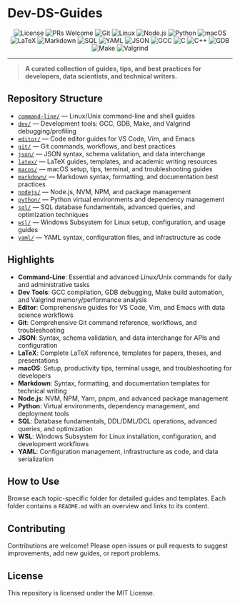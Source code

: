 # Dev-DS-Guides

<p align="center">
  <img src="https://img.shields.io/github/license/darinz/Dev-DS-Guides?style=flat-square" alt="License" />
  <img src="https://img.shields.io/badge/PRs-welcome-brightgreen?style=flat-square" alt="PRs Welcome" />
  <img src="https://img.shields.io/badge/Git-F05032?style=flat-square&logo=git&logoColor=white" alt="Git" />
  <img src="https://img.shields.io/badge/Linux-000000?style=flat-square&logo=linux&logoColor=white" alt="Linux" />
  <img src="https://img.shields.io/badge/Node.js-339933?style=flat-square&logo=node.js&logoColor=white" alt="Node.js" />
  <img src="https://img.shields.io/badge/Python-3776AB?style=flat-square&logo=python&logoColor=white" alt="Python" />
  <img src="https://img.shields.io/badge/macOS-000000?style=flat-square&logo=apple&logoColor=white" alt="macOS" />
  <img src="https://img.shields.io/badge/LaTeX-008080?style=flat-square&logo=latex&logoColor=white" alt="LaTeX" />
  <img src="https://img.shields.io/badge/Markdown-000000?style=flat-square&logo=markdown&logoColor=white" alt="Markdown" />
  <img src="https://img.shields.io/badge/SQL-336791?style=flat-square&logo=mysql&logoColor=white" alt="SQL" />
  <img src="https://img.shields.io/badge/YAML-CB171E?style=flat-square&logo=yaml&logoColor=white" alt="YAML" />
  <img src="https://img.shields.io/badge/JSON-000000?style=flat-square&logo=json&logoColor=white" alt="JSON" />
  <img src="https://img.shields.io/badge/GCC-F7931E?style=flat-square&logo=gcc&logoColor=white" alt="GCC" />
  <img src="https://img.shields.io/badge/C-A8B9CC?style=flat-square&logo=c&logoColor=white" alt="C" />
  <img src="https://img.shields.io/badge/C++-00599C?style=flat-square&logo=c%2B%2B&logoColor=white" alt="C++" />
  <img src="https://img.shields.io/badge/GDB-000000?style=flat-square&logo=gdb&logoColor=white" alt="GDB" />
  <img src="https://img.shields.io/badge/Make-FF6B35?style=flat-square&logo=gnu&logoColor=white" alt="Make" />
  <img src="https://img.shields.io/badge/Valgrind-FF6B35?style=flat-square&logo=valgrind&logoColor=white" alt="Valgrind" />
</p>

---

> **A curated collection of guides, tips, and best practices for developers, data scientists, and technical writers.**

## Repository Structure

- [`command-line/`](command-line/) — Linux/Unix command-line and shell guides
- [`dev/`](dev/) — Development tools: GCC, GDB, Make, and Valgrind debugging/profiling
- [`editor/`](editor/) — Code editor guides for VS Code, Vim, and Emacs
- [`git/`](git/) — Git commands, workflows, and best practices
- [`json/`](json/) — JSON syntax, schema validation, and data interchange
- [`latex/`](latex/) — LaTeX guides, templates, and academic writing resources
- [`macos/`](macos/) — macOS setup, tips, terminal, and troubleshooting guides
- [`markdown/`](markdown/) — Markdown syntax, formatting, and documentation best practices
- [`nodejs/`](nodejs/) — Node.js, NVM, NPM, and package management
- [`python/`](python/) — Python virtual environments and dependency management
- [`sql/`](sql/) — SQL database fundamentals, advanced queries, and optimization techniques
- [`wsl/`](wsl/) — Windows Subsystem for Linux setup, configuration, and usage guides
- [`yaml/`](yaml/) — YAML syntax, configuration files, and infrastructure as code

## Highlights

- **Command-Line**: Essential and advanced Linux/Unix commands for daily and administrative tasks
- **Dev Tools**: GCC compilation, GDB debugging, Make build automation, and Valgrind memory/performance analysis
- **Editor**: Comprehensive guides for VS Code, Vim, and Emacs with data science workflows
- **Git**: Comprehensive Git command reference, workflows, and troubleshooting
- **JSON**: Syntax, schema validation, and data interchange for APIs and configuration
- **LaTeX**: Complete LaTeX reference, templates for papers, theses, and presentations
- **macOS**: Setup, productivity tips, terminal usage, and troubleshooting for developers
- **Markdown**: Syntax, formatting, and documentation templates for technical writing
- **Node.js**: NVM, NPM, Yarn, pnpm, and advanced package management
- **Python**: Virtual environments, dependency management, and deployment tools
- **SQL**: Database fundamentals, DDL/DML/DCL operations, advanced queries, and optimization
- **WSL**: Windows Subsystem for Linux installation, configuration, and development workflows
- **YAML**: Configuration management, infrastructure as code, and data serialization

## How to Use

Browse each topic-specific folder for detailed guides and templates. Each folder contains a `README.md` with an overview and links to its content.

## Contributing

Contributions are welcome! Please open issues or pull requests to suggest improvements, add new guides, or report problems.

## License

This repository is licensed under the MIT License.
